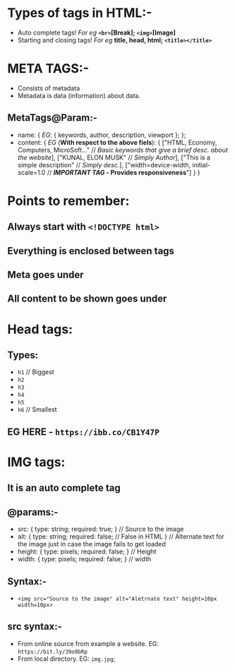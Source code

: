 # Types of tags in HTML:-
- Auto complete tags! *For eg* **`<br>`[Break]; `<img>`[Image]**
- Starting and closing tags! *For eg* **title, head, html; `<title></title>`**

# META TAGS:-
- Consists of metadata
- Metadata is data (information) about data.

## MetaTags@Param:-
- name: {
    *EG*: {
        keywords,
        author,
        description,
        viewport
    };
};
- content: {
    *EG* (**With respect to the above fiels**): {
        ["HTML, Economy, Computers, MicroSoft..." // *Basic keywords that give a brief desc. about the website*],
        ["KUNAL, ELON MUSK" // *Simply Author*],
        ["This is a simple description" // *Simply desc.*],
        ["width=device-width, initial-scale=1.0 // ***IMPORTANT TAG* - Provides responsiveness**"]
    }
}

# Points to remember:
## Always start with `<!DOCTYPE html>`
## Everything is enclosed between <HTML> tags
## Meta goes under <head>
## All content to be shown goes under <body>

# Head tags:
## Types:
- `h1` // Biggest
- `h2`
- `h3`
- `h4`
- `h5`
- `h6` // Smallest
## EG HERE - `https://ibb.co/CB1Y47P`

# IMG tags:
## It is an auto complete tag
## @params:-
- src: {
    type: string;
    required: true;
} // Source to the image
- alt: {
    type: string;
    required: false; // False in HTML
} // Alternate text for the image just in case the image fails to get loaded
- height: {
    type: pixels;
    required: false;
} // Height
- width: {
    type: pixels;
    required: false;
} // width
## Syntax:-
- `<img src="Source to the image" alt="Aletrnate text" height=10px width=10px>`
## src syntax:-
- From online source from example a website. EG: `https://bit.ly/39o8bRp` 
- From local directory. EG: `img.jpg`;